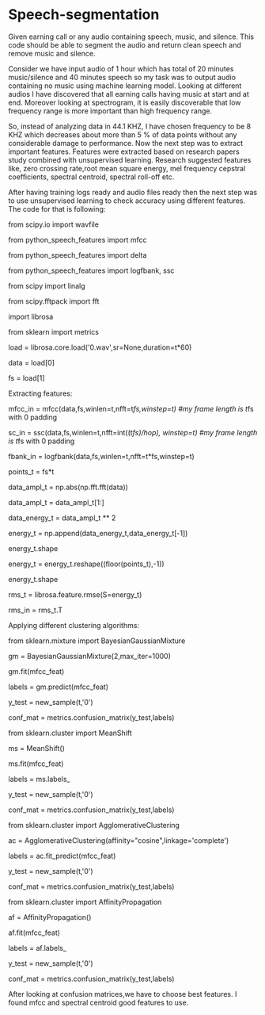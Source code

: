 # Speech-segmentation
Given earning call or any audio containing speech, music, and silence. This code should be able to segment the audio and return clean speech and remove music and silence.

Consider we have input audio of 1 hour which has total of 20 minutes music/silence and 40 minutes speech so my task was to output audio containing no music using machine learning model.
Looking at different audios I have discovered that all earning calls having music at start and at end.
Moreover looking at spectrogram, it is easily discoverable that low frequency range is more important than high frequency range. 

So, instead of analyzing data in 44.1 KHZ, I have chosen frequency to be 8 KHZ which decreases about more than 5 % of data points without any considerable damage to performance.
Now the next step was to extract important features. Features were extracted based on research papers study combined with unsupervised learning. 
Research suggested features like, zero crossing rate,root mean square energy, mel frequency cepstral coefficients, spectral centroid, spectral roll-off etc. 

After having training logs ready and audio files ready then the next step was to use unsupervised learning to check accuracy using different features. The code for that is following:

from scipy.io import wavfile

from python_speech_features import mfcc

from python_speech_features import delta

from python_speech_features import logfbank, ssc

from scipy import linalg

from scipy.fftpack import fft

import librosa

from sklearn import metrics



load = librosa.core.load('0.wav',sr=None,duration=t*60)

data = load[0]

fs = load[1]

Extracting features:

mfcc_in = mfcc(data,fs,winlen=t,nfft=t*fs,winstep=t) #my frame length is t*fs with 0 padding

sc_in = ssc(data,fs,winlen=t,nfft=int((t*fs)/hop), winstep=t) #my frame length is t*fs with 0 padding

fbank_in = logfbank(data,fs,winlen=t,nfft=t*fs,winstep=t)

points_t = fs*t

data_ampl_t = np.abs(np.fft.fft(data))

data_ampl_t = data_ampl_t[1:]

data_energy_t = data_ampl_t ** 2

energy_t = np.append(data_energy_t,data_energy_t[-1])

energy_t.shape

energy_t = energy_t.reshape((floor(points_t),-1))

energy_t.shape

rms_t = librosa.feature.rmse(S=energy_t)

rms_in = rms_t.T


Applying different clustering algorithms:

from sklearn.mixture import BayesianGaussianMixture

gm = BayesianGaussianMixture(2,max_iter=1000) 

gm.fit(mfcc_feat)

labels = gm.predict(mfcc_feat)

y_test = new_sample(t,'0')

conf_mat = metrics.confusion_matrix(y_test,labels)

from sklearn.cluster import MeanShift

ms = MeanShift()

ms.fit(mfcc_feat)

labels = ms.labels_

y_test = new_sample(t,'0')

conf_mat = metrics.confusion_matrix(y_test,labels)


from sklearn.cluster import AgglomerativeClustering

ac = AgglomerativeClustering(affinity="cosine",linkage='complete')

labels = ac.fit_predict(mfcc_feat)

y_test = new_sample(t,'0')

conf_mat = metrics.confusion_matrix(y_test,labels)


from sklearn.cluster import AffinityPropagation

af = AffinityPropagation()

af.fit(mfcc_feat)

labels = af.labels_

y_test = new_sample(t,'0')

conf_mat = metrics.confusion_matrix(y_test,labels)

After looking at confusion matrices,we have to choose best features. I found mfcc and spectral centroid good features to use.
